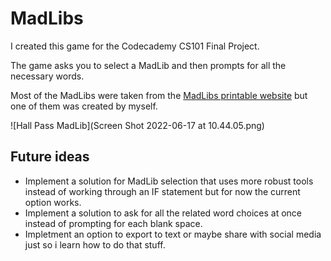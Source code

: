 # MadLibs

I created this game for the Codecademy CS101 Final Project.

The game asks you to select a MadLib and then prompts for all the necessary words.

Most of the MadLibs were taken from the [MadLibs printable website](https://www.madlibs.com/printables/) but one of them was created by myself.

![Hall Pass MadLib](Screen Shot 2022-06-17 at 10.44.05.png)

## Future ideas
- Implement a solution for MadLib selection that uses more robust tools instead of working through an IF statement but for now the current option works.
- Implement a solution to ask for all the related word choices at once instead of prompting for each blank space.
- Impletment an option to export to text or maybe share with social media just so i learn how to do that stuff.